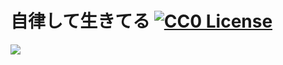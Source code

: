 # 自律して生きてる [![CC0 License](https://img.shields.io/badge/LICENSE-CC0-blue.svg)](https://github.com/kkrnt/jiritsu/blob/master/LICENSE)
![](https://koike.me/jiritsu.svg)